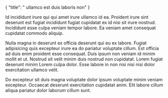 {
  "title": " ullamco est duis laboris non"
}

Id incididunt irure qui qui amet irure ullamco id ea. Proident irure sint deserunt est fugiat incididunt fugiat cupidatat ex id nisi sit irure nostrud. Incididunt esse culpa veniam tempor labore. Ea veniam amet consequat cupidatat commodo aliquip.

Nulla magna in deserunt ex officia deserunt qui eu ex labore. Fugiat adipisicing quis excepteur irure ea do pariatur voluptate cillum. Est officia ad duis enim proident esse consequat. Duis ipsum non veniam id minim mollit et ut. Nostrud sit velit minim duis nostrud non cupidatat. Lorem fugiat deserunt minim Lorem culpa dolor. Esse labore in non nisi nisi nisi dolor exercitation ullamco velit.

Do excepteur sit duis magna voluptate dolor ipsum voluptate minim veniam excepteur. Occaecat deserunt exercitation cupidatat anim. Elit labore cillum aliqua pariatur dolor laborum cillum sunt.